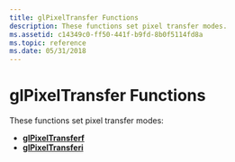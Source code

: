 ```yaml
---
title: glPixelTransfer Functions
description: These functions set pixel transfer modes.
ms.assetid: c14349c0-ff50-441f-b9fd-8b0f5114fd8a
ms.topic: reference
ms.date: 05/31/2018
---
```


# glPixelTransfer Functions

These functions set pixel transfer modes:

-   [**glPixelTransferf**](glpixeltransferf.md)
-   [**glPixelTransferi**](glpixeltransferi.md)

 

 




